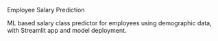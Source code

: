 Employee Salary Prediction

ML based salary class predictor for employees using demographic data, with Streamlit app and model deployment.
